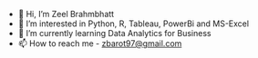 - 👋 Hi, I’m Zeel Brahmbhatt
- 👀 I’m interested in Python, R, Tableau, PowerBi and MS-Excel
- 🌱 I’m currently learning Data Analytics for Business
- 📫 How to reach me - zbarot97@gmail.com

<!---
Zeel22/Zeel22 is a ✨ special ✨ repository because its `README.md` (this file) appears on your GitHub profile.
You can click the Preview link to take a look at your changes.
--->
